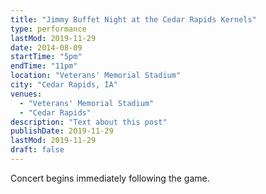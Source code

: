 ```yaml
---
title: "Jimmy Buffet Night at the Cedar Rapids Kernels"
type: performance
lastMod: 2019-11-29
date: 2014-08-09
startTime: "5pm"
endTime: "11pm"
location: "Veterans' Memorial Stadium"
city: "Cedar Rapids, IA"
venues:
  - "Veterans' Memorial Stadium"
  - "Cedar Rapids"
description: "Text about this post"
publishDate: 2019-11-29
lastMod: 2019-11-29
draft: false
---
```


Concert begins immediately following the game.
